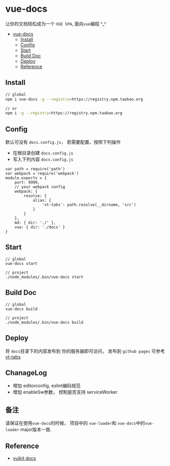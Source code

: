 # vue-docs

让你的文档轻松成为一个 `VUE SPA`, 面向`vue`编程 ^_^

<!-- TOC -->

- [vue-docs](#vue-docs)
  - [Install](#install)
  - [Config](#config)
  - [Start](#start)
  - [Build Doc](#build-doc)
  - [Deploy](#deploy)
  - [Reference](#reference)

<!-- /TOC -->

## Install

```bash
// global
npm i vue-docs -g --registry=https://registry.npm.taobao.org

// or
npm i -g --registry=https://registry.npm.taobao.org
```
## Config

默认可没有 `docs.config.js`， 若需要配置，按照下列操作

- 在根目录创建 `docs.config.js`
- 写入下列内容 `docs.config.js`
```
var path = require('path')
var webpack = require('webpack')
module.exports = {
    port: 9999,
    // your webpack config
    webpack: {
        resolve: {
            alias: {
                'vt-tabs': path.resolve(__dirname, 'src')
            }
        }
    },
    md: { dir: './' },
    vue: { dir: './docs' }
}
```

## Start

```
// global
vue-docs start

// project
./node_modules/.bin/vue-docs start

```

## Build Doc

```
// global
vue-docs build

// project
./node_modules/.bin/vue-docs build

```

## Deploy

将 `docs`目录下的内容发布到 你的服务器即可访问， 发布到 `github pages` 可参考[vt-tabs](https://github.com/vue-tools/vt-tabs)

## ChanageLog

- 增加 editorconfig, eslint编码规范
- 增加 enableSw参数， 控制是否支持 serviceWorker

## 备注 

请保证在使用`vue-docs`的时候， 项目中的 `vue-loader`和 `vue-docs`中的`vue-loader` major版本一致. 

## Reference

- [vuikit docs](https://github.com/vuikit/vuikit-docs)
